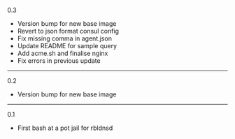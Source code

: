 0.3

* Version bump for new base image
* Revert to json format consul config
* Fix missing comma in agent.json
* Update README for sample query
* Add acme.sh and finalise nginx
* Fix errors in previous update

---

0.2

* Version bump for new base image

---

0.1

* First bash at a pot jail for rbldnsd
